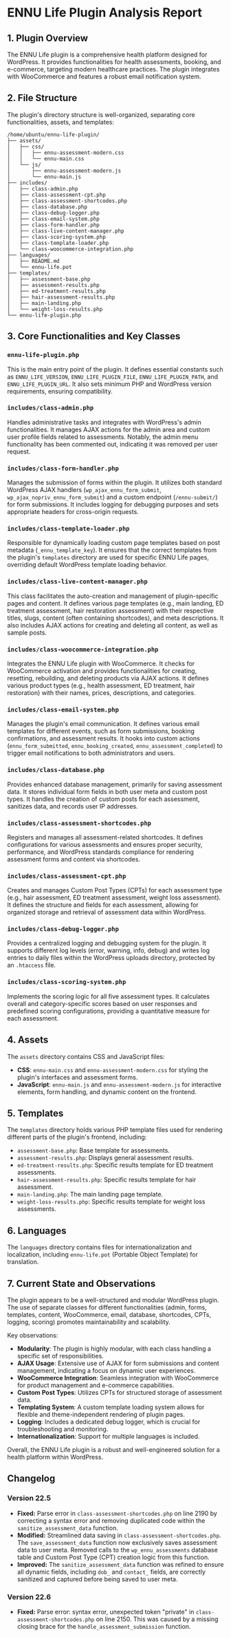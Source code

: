 # ENNU Life Plugin Analysis Report

## 1. Plugin Overview

The ENNU Life plugin is a comprehensive health platform designed for WordPress. It provides functionalities for health assessments, booking, and e-commerce, targeting modern healthcare practices. The plugin integrates with WooCommerce and features a robust email notification system.

## 2. File Structure

The plugin's directory structure is well-organized, separating core functionalities, assets, and templates:

```
/home/ubuntu/ennu-life-plugin/
├── assets/
│   ├── css/
│   │   ├── ennu-assessment-modern.css
│   │   └── ennu-main.css
│   └── js/
│       ├── ennu-assessment-modern.js
│       └── ennu-main.js
├── includes/
│   ├── class-admin.php
│   ├── class-assessment-cpt.php
│   ├── class-assessment-shortcodes.php
│   ├── class-database.php
│   ├── class-debug-logger.php
│   ├── class-email-system.php
│   ├── class-form-handler.php
│   ├── class-live-content-manager.php
│   ├── class-scoring-system.php
│   ├── class-template-loader.php
│   └── class-woocommerce-integration.php
├── languages/
│   ├── README.md
│   └── ennu-life.pot
├── templates/
│   ├── assessment-base.php
│   ├── assessment-results.php
│   ├── ed-treatment-results.php
│   ├── hair-assessment-results.php
│   ├── main-landing.php
│   └── weight-loss-results.php
└── ennu-life-plugin.php
```

## 3. Core Functionalities and Key Classes

### `ennu-life-plugin.php`

This is the main entry point of the plugin. It defines essential constants such as `ENNU_LIFE_VERSION`, `ENNU_LIFE_PLUGIN_FILE`, `ENNU_LIFE_PLUGIN_PATH`, and `ENNU_LIFE_PLUGIN_URL`. It also sets minimum PHP and WordPress version requirements, ensuring compatibility.

### `includes/class-admin.php`

Handles administrative tasks and integrates with WordPress's admin functionalities. It manages AJAX actions for the admin area and custom user profile fields related to assessments. Notably, the admin menu functionality has been commented out, indicating it was removed per user request.

### `includes/class-form-handler.php`

Manages the submission of forms within the plugin. It utilizes both standard WordPress AJAX handlers (`wp_ajax_ennu_form_submit`, `wp_ajax_nopriv_ennu_form_submit`) and a custom endpoint (`/ennu-submit/`) for form submissions. It includes logging for debugging purposes and sets appropriate headers for cross-origin requests.

### `includes/class-template-loader.php`

Responsible for dynamically loading custom page templates based on post metadata (`_ennu_template_key`). It ensures that the correct templates from the plugin's `templates` directory are used for specific ENNU Life pages, overriding default WordPress template loading behavior.

### `includes/class-live-content-manager.php`

This class facilitates the auto-creation and management of plugin-specific pages and content. It defines various page templates (e.g., main landing, ED treatment assessment, hair restoration assessment) with their respective titles, slugs, content (often containing shortcodes), and meta descriptions. It also includes AJAX actions for creating and deleting all content, as well as sample posts.

### `includes/class-woocommerce-integration.php`

Integrates the ENNU Life plugin with WooCommerce. It checks for WooCommerce activation and provides functionalities for creating, resetting, rebuilding, and deleting products via AJAX actions. It defines various product types (e.g., health assessment, ED treatment, hair restoration) with their names, prices, descriptions, and categories.

### `includes/class-email-system.php`

Manages the plugin's email communication. It defines various email templates for different events, such as form submissions, booking confirmations, and assessment results. It hooks into custom actions (`ennu_form_submitted`, `ennu_booking_created`, `ennu_assessment_completed`) to trigger email notifications to both administrators and users.

### `includes/class-database.php`

Provides enhanced database management, primarily for saving assessment data. It stores individual form fields in both user meta and custom post types. It handles the creation of custom posts for each assessment, sanitizes data, and records user IP addresses.

### `includes/class-assessment-shortcodes.php`

Registers and manages all assessment-related shortcodes. It defines configurations for various assessments and ensures proper security, performance, and WordPress standards compliance for rendering assessment forms and content via shortcodes.

### `includes/class-assessment-cpt.php`

Creates and manages Custom Post Types (CPTs) for each assessment type (e.g., hair assessment, ED treatment assessment, weight loss assessment). It defines the structure and fields for each assessment, allowing for organized storage and retrieval of assessment data within WordPress.

### `includes/class-debug-logger.php`

Provides a centralized logging and debugging system for the plugin. It supports different log levels (error, warning, info, debug) and writes log entries to daily files within the WordPress uploads directory, protected by an `.htaccess` file.

### `includes/class-scoring-system.php`

Implements the scoring logic for all five assessment types. It calculates overall and category-specific scores based on user responses and predefined scoring configurations, providing a quantitative measure for each assessment.

## 4. Assets

The `assets` directory contains CSS and JavaScript files:

*   **CSS**: `ennu-main.css` and `ennu-assessment-modern.css` for styling the plugin's interfaces and assessment forms.
*   **JavaScript**: `ennu-main.js` and `ennu-assessment-modern.js` for interactive elements, form handling, and dynamic content on the frontend.

## 5. Templates

The `templates` directory holds various PHP template files used for rendering different parts of the plugin's frontend, including:

*   `assessment-base.php`: Base template for assessments.
*   `assessment-results.php`: Displays general assessment results.
*   `ed-treatment-results.php`: Specific results template for ED treatment assessments.
*   `hair-assessment-results.php`: Specific results template for hair assessment.
*   `main-landing.php`: The main landing page template.
*   `weight-loss-results.php`: Specific results template for weight loss assessments.

## 6. Languages

The `languages` directory contains files for internationalization and localization, including `ennu-life.pot` (Portable Object Template) for translation.

## 7. Current State and Observations

The plugin appears to be a well-structured and modular WordPress plugin. The use of separate classes for different functionalities (admin, forms, templates, content, WooCommerce, email, database, shortcodes, CPTs, logging, scoring) promotes maintainability and scalability.

Key observations:

*   **Modularity**: The plugin is highly modular, with each class handling a specific set of responsibilities.
*   **AJAX Usage**: Extensive use of AJAX for form submissions and content management, indicating a focus on dynamic user experiences.
*   **WooCommerce Integration**: Seamless integration with WooCommerce for product management and e-commerce capabilities.
*   **Custom Post Types**: Utilizes CPTs for structured storage of assessment data.
*   **Templating System**: A custom template loading system allows for flexible and theme-independent rendering of plugin pages.
*   **Logging**: Includes a dedicated debug logger, which is crucial for troubleshooting and monitoring.
*   **Internationalization**: Support for multiple languages is included.

Overall, the ENNU Life plugin is a robust and well-engineered solution for a health platform within WordPress.




## Changelog

### Version 22.5

*   **Fixed:** Parse error in `class-assessment-shortcodes.php` on line 2190 by correcting a syntax error and removing duplicated code within the `sanitize_assessment_data` function.
*   **Modified:** Streamlined data saving in `class-assessment-shortcodes.php`. The `save_assessment_data` function now exclusively saves assessment data to user meta. Removed calls to the `wp_ennu_assessments` database table and Custom Post Type (CPT) creation logic from this function.
*   **Improved:** The `sanitize_assessment_data` function was refined to ensure all dynamic fields, including `dob_` and `contact_` fields, are correctly sanitized and captured before being saved to user meta.





### Version 22.6

*   **Fixed:** Parse error: syntax error, unexpected token "private" in `class-assessment-shortcodes.php` on line 2150. This was caused by a missing closing brace for the `handle_assessment_submission` function.


